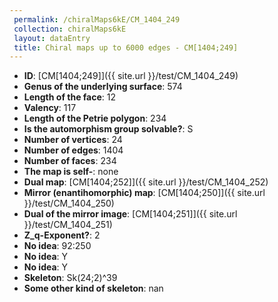 ```yaml
--- 
 permalink: /chiralMaps6kE/CM_1404_249 
 collection: chiralMaps6kE
 layout: dataEntry
 title: Chiral maps up to 6000 edges - CM[1404;249]
---
```


- **ID**: [CM[1404;249]]({{ site.url }}/test/CM_1404_249)
- **Genus of the underlying surface**: 574
- **Length of the face**: 12
- **Valency**: 117
- **Length of the Petrie polygon**: 234
- **Is the automorphism group solvable?**: S
- **Number of vertices**: 24
- **Number of edges**: 1404
- **Number of faces**: 234
- **The map is self-**: none
- **Dual map**: [CM[1404;252]]({{ site.url }}/test/CM_1404_252)
- **Mirror (enantihomorphic) map**: [CM[1404;250]]({{ site.url }}/test/CM_1404_250)
- **Dual of the mirror image**: [CM[1404;251]]({{ site.url }}/test/CM_1404_251)
- **Z_q-Exponent?**: 2
- **No idea**:  92:250
- **No idea**: Y
- **No idea**: Y
- **Skeleton**: Sk(24;2)^39
- **Some other kind of skeleton**: nan
